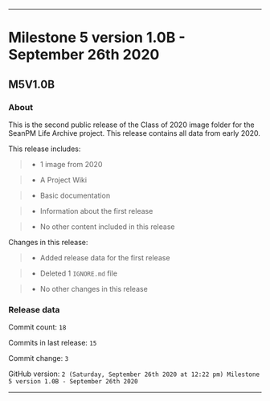 
***

# Milestone 5 version 1.0B - September 26th 2020

## M5V1.0B

### About

This is the second public release of the Class of 2020 image folder for the SeanPM Life Archive project. This release contains all data from early 2020.

This release includes:

> * 1 image from 2020

> * A Project Wiki

> * Basic documentation

> * Information about the first release

> * No other content included in this release

Changes in this release:

> * Added release data for the first release

> * Deleted 1 `IGNORE.md` file

> * No other changes in this release

### Release data

Commit count: `18`

Commits in last release: `15`

Commit change: `3`

GitHub version: `2 (Saturday, September 26th 2020 at 12:22 pm) Milestone 5 version 1.0B - September 26th 2020`

***
